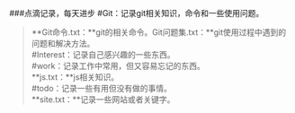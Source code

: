 ###点滴记录，每天进步
#Git：记录git相关知识，命令和一些使用问题。
>**Git命令.txt：**git的相关命令。Git问题集.txt：**git使用过程中遇到的问题和解决方法。<br/>
#Interest：记录自己感兴趣的一些东西。<br/>
#work：记录工作中常用，但又容易忘记的东西。<br/>
>**js.txt：**js相关知识。<br/>
#todo：记录一些有用但没有做的事情。<br>
>**site.txt：**记录一些网站或者关键字。<br>
